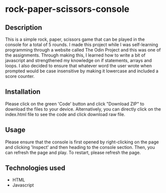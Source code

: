 # rock-paper-scissors-console

## Description
This is a simple rock, paper, scissors game that can be played in the console for a total of 5 rounds. I made this project while I was self-learning programming through a website called The Odin Project and this was one of the assignments. Through making this, I learned how to write a bit of javascript and strengthened my knowledge on if statements, arrays and loops. I also decided to ensure that whatever word the user wrote when prompted would be case insensitive by making it lowercase and included a score counter.

## Installation 
Please click on the green 'Code' button and click "Download ZIP" to download the files to your device. Alternatively, you can directly click on the index.html file to see the code and click download raw file.

## Usage
Please ensure that the console is first opened by right-clicking on the page and clicking 'Inspect' and then heading to the console section. Then, you can refresh the page and play. To restart, please refresh the page.

## Technologies used
- HTML
- Javascript
